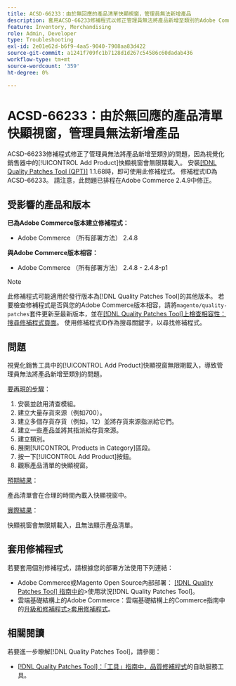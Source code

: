 ```yaml
---
title: ACSD-66233：由於無回應的產品清單快顯視窗，管理員無法新增產品
description: 套用ACSD-66233修補程式以修正管理員無法將產品新增至類別的Adobe Commerce問題，因為Visual Merchandiser中的[!UICONTROL Add Product]快顯視窗無限期載入。
feature: Inventory, Merchandising
role: Admin, Developer
type: Troubleshooting
exl-id: 2e01e62d-b6f9-4aa5-9040-7908aa83d422
source-git-commit: a1241f709fc1b7128d1d267c54586c60dadab436
workflow-type: tm+mt
source-wordcount: '359'
ht-degree: 0%

---
```


# ACSD-66233：由於無回應的產品清單快顯視窗，管理員無法新增產品

ACSD-66233修補程式修正了管理員無法將產品新增至類別的問題，因為視覺化銷售器中的[!UICONTROL Add Product]快顯視窗會無限期載入。 安裝[[!DNL Quality Patches Tool (QPT)]](/help/tools/quality-patches-tool/quality-patches-tool-to-self-serve-quality-patches.md) 1.1.68時，即可使用此修補程式。 修補程式ID為ACSD-66233。 請注意，此問題已排程在Adobe Commerce 2.4.9中修正。

## 受影響的產品和版本

**已為Adobe Commerce版本建立修補程式：**

* Adobe Commerce （所有部署方法） 2.4.8

**與Adobe Commerce版本相容：**

* Adobe Commerce （所有部署方法） 2.4.8 - 2.4.8-p1

>[!NOTE]
>
>此修補程式可能適用於發行版本為[!DNL Quality Patches Tool]的其他版本。 若要檢查修補程式是否與您的Adobe Commerce版本相容，請將`magento/quality-patches`套件更新至最新版本，並在[[!DNL Quality Patches Tool]上檢查相容性：搜尋修補程式頁面](https://experienceleague.adobe.com/tools/commerce-quality-patches/index.html?lang=zh-Hant)。 使用修補程式ID作為搜尋關鍵字，以尋找修補程式。

## 問題

視覺化銷售工具中的[!UICONTROL Add Product]快顯視窗無限期載入，導致管理員無法將產品新增至類別的問題。

<u>要再現的步驟</u>：

1. 安裝並啟用清查模組。
1. 建立大量存貨來源（例如700）。
1. 建立多個存貨存貨（例如，12）並將存貨來源指派給它們。
1. 建立一些產品並將其指派給存貨來源。
1. 建立類別。
1. 展開[!UICONTROL Products in Category]區段。
1. 按一下[!UICONTROL Add Product]按鈕。
1. 觀察產品清單的快顯視窗。

<u>預期結果</u>：

產品清單會在合理的時間內載入快顯視窗中。

<u>實際結果</u>：

快顯視窗會無限期載入，且無法顯示產品清單。

## 套用修補程式

若要套用個別修補程式，請根據您的部署方法使用下列連結：

* Adobe Commerce或Magento Open Source內部部署： [[!DNL Quality Patches Tool] 指南中的](/help/tools/quality-patches-tool/usage.md)>使用狀況[!DNL Quality Patches Tool]。
* 雲端基礎結構上的Adobe Commerce：雲端基礎結構上的Commerce指南中的[升級和修補程式>套用修補程式](https://experienceleague.adobe.com/docs/commerce-cloud-service/user-guide/develop/upgrade/apply-patches.html?lang=zh-Hant)。

## 相關閱讀

若要進一步瞭解[!DNL Quality Patches Tool]，請參閱：

* [[!DNL Quality Patches Tool]：「工具」指南中，品質修補程式](/help/tools/quality-patches-tool/quality-patches-tool-to-self-serve-quality-patches.md)的自助服務工具。
